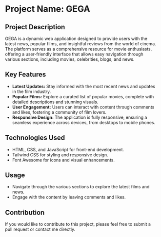 # Project Name: GEGA

## Project Description
GEGA is a dynamic web application designed to provide users with the latest news, popular films, and insightful reviews from the world of cinema. The platform serves as a comprehensive resource for movie enthusiasts, offering a user-friendly interface that allows easy navigation through various sections, including movies, celebrities, blogs, and news.

## Key Features
- **Latest Updates:** Stay informed with the most recent news and updates in the film industry.
- **Popular Films:** Explore a curated list of popular movies, complete with detailed descriptions and stunning visuals.
- **User Engagement:** Users can interact with content through comments and likes, fostering a community of film lovers.
- **Responsive Design:** The application is fully responsive, ensuring a seamless experience across devices, from desktops to mobile phones.

## Technologies Used
- HTML, CSS, and JavaScript for front-end development.
- Tailwind CSS for styling and responsive design.
- Font Awesome for icons and visual enhancements.


## Usage
- Navigate through the various sections to explore the latest films and news.
- Engage with the content by leaving comments and likes.

## Contribution
If you would like to contribute to this project, please feel free to submit a pull request or contact me directly.

